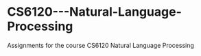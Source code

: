 # CS6120---Natural-Language-Processing
Assignments for the course CS6120 Natural Language Processing

